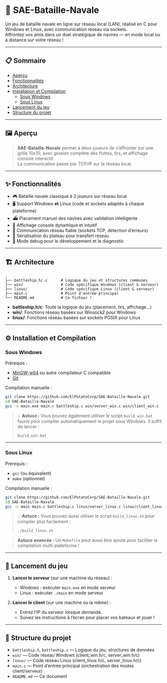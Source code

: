 # 🚢 SAE-Bataille-Navale

Un jeu de bataille navale en ligne sur réseau local (LAN), réalisé en C pour Windows et Linux, avec communication réseau via sockets.  
Affrontez vos amis dans un duel stratégique de navires — en mode local ou à distance sur votre réseau !

---

## 📋 Sommaire

- [Aperçu](#-aperçu)
- [Fonctionnalités](#-fonctionnalités)
- [Architecture](#-architecture)
- [Installation et Compilation](#-installation-et-compilation)
    - [Sous Windows](#sous-windows)
    - [Sous Linux](#sous-linux)
- [Lancement du jeu](#-lancement-du-jeu)
- [Structure du projet](#-structure-du-projet)

---

## 🖼️ Aperçu

> **SAE-Bataille-Navale** permet à deux joueurs de s’affronter sur une grille 10x10, avec gestion complète des flottes, tirs, et affichage console interactif.  
> La communication passe par TCP/IP sur le réseau local.

---

## ✨ Fonctionnalités

- 🎮 Bataille navale classique à 2 joueurs sur réseau local
- 🖥️ Support Windows **et** Linux (code et sockets adaptés à chaque plateforme)
- ⛴️ Placement manuel des navires avec validation intelligente
- 🚀 Affichage console dynamique et intuitif
- 📡 Communication réseau fiable (sockets TCP, détection d’erreurs)
- 🔄 Sérialisation du plateau pour transfert réseau
- 🐞 Mode debug pour le développement et le diagnostic

---

## 🏗️ Architecture

```
.
├── battleship.h/.c      # Logique du jeu et structures communes
├── win/                 # Code spécifique Windows (client & serveur)
├── linux/               # Code spécifique Linux (client & serveur)
├── main.c               # Point d'entrée principal
└── README.md            # Ce fichier !
```

- **battleship.h/c**: Toute la logique du jeu (placement, tirs, affichage…)
- **win/**: Fonctions réseau basées sur Winsock2 pour Windows
- **linux/**: Fonctions réseau basées sur sockets POSIX pour Linux

---

## ⚙️ Installation et Compilation

### Sous Windows

Prérequis :
- [MinGW-w64](https://www.mingw-w64.org/) ou autre compilateur C compatible
- [Git](https://git-scm.com/)

Compilation manuelle :
```bash
git clone https://github.com/ElPotatoCorp/SAE-Bataille-Navale.git
cd SAE-Bataille-Navale
gcc -o main.exe main.c battleship.c win/server_win.c win/client_win.c -lws2_32
```
> 💡 **Astuce :** Vous pouvez également utiliser le script `build_win.bat` fourni pour compiler automatiquement le projet sous Windows. Il suffit de lancer :
> ```
> build_win.bat
> ```

---

### Sous Linux

Prérequis :
- `gcc` (ou équivalent)
- `make` (optionnel)

Compilation manuelle :
```bash
git clone https://github.com/ElPotatoCorp/SAE-Bataille-Navale.git
cd SAE-Bataille-Navale
gcc -o main main.c battleship.c linux/server_linux.c linux/client_linux.c
```
> 💡 **Astuce :** Vous pouvez aussi utiliser le script `build_linux.sh` pour compiler plus facilement :
> ```bash
> ./build_linux.sh
> ```

> **Astuce avancée :** Un `Makefile` peut aussi être ajouté pour faciliter la compilation multi-plateforme !

---

## 🚦 Lancement du jeu

1. **Lancer le serveur** (sur une machine du réseau) :
   - Windows : exécuter `main.exe` en mode serveur
   - Linux : exécuter `./main` en mode serveur

2. **Lancer le client** (sur une machine ou la même) :
   - Entrez l’IP du serveur lorsque demandé.
   - Suivez les instructions à l’écran pour placer vos bateaux et jouer !

---

## 📂 Structure du projet

- `battleship.h`, `battleship.c` — Logique du jeu, structures de données
- `win/` — Code réseau Windows (client_win.h/c, server_win.h/c)
- `linux/` — Code réseau Linux (client_linux.h/c, server_linux.h/c)
- `main.c` — Point d’entrée principal (orchestration des modes client/serveur)
- `README.md` — Ce document
